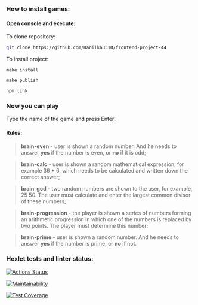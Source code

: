 ### How to install games: 
#### Open console and execute:
  To clone repository:
  ```sh
git clone https://github.com/Danilka3310/frontend-project-44
```
  To install project:
  ```
make install
```
  ```
make publish
```
  ```
npm link
```

### Now you can play

Type the name of the game and press Enter!

#### Rules:

> **brain-even** - user is shown a random number. And he needs to answer **yes** if the number is even, or **no** if it is odd;

> **brain-calс** - user is shown a random mathematical expression, for example 36 * 6, which needs to be calculated and written down the correct answer;

> **brain-gcd** - two random numbers are shown to the user, for example, 25 50. The user must calculate and enter the largest common divisor of these numbers;

> **brain-progression** - the player is shown a series of numbers forming an arithmetic progression in which one of the numbers is replaced by two points. The player must determine this number;

> **brain-prime** - user is shown a random number. And he needs to answer **yes** if the number is prime, or **no** if not.

### Hexlet tests and linter status:
[![Actions Status](https://github.com/Danilka3310/frontend-project-44/actions/workflows/hexlet-check.yml/badge.svg)](https://github.com/Danilka3310/frontend-project-44/actions)

[![Maintainability](https://api.codeclimate.com/v1/badges/d6d5342d4ec401b0f6b1/maintainability)](https://codeclimate.com/github/Danilka3310/frontend-project-44/maintainability)

[![Test Coverage](https://api.codeclimate.com/v1/badges/d6d5342d4ec401b0f6b1/test_coverage)](https://codeclimate.com/github/Danilka3310/frontend-project-44/test_coverage)
